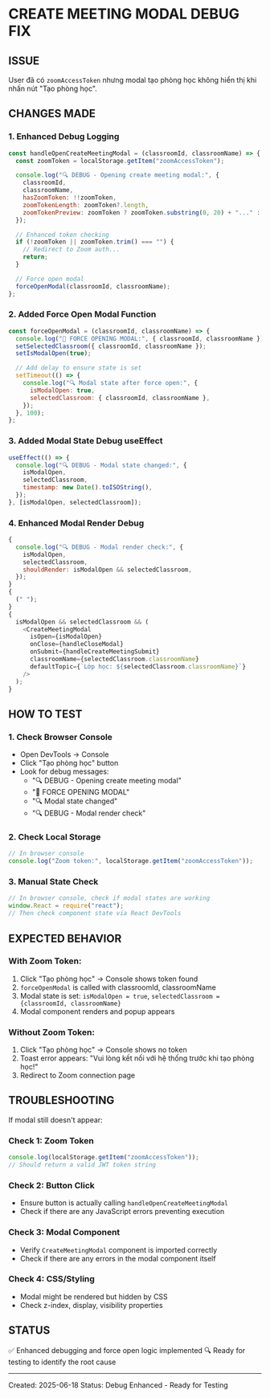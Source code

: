 # CREATE MEETING MODAL DEBUG FIX

## ISSUE

User đã có `zoomAccessToken` nhưng modal tạo phòng học không hiển thị khi nhấn nút "Tạo phòng học".

## CHANGES MADE

### 1. Enhanced Debug Logging

```javascript
const handleOpenCreateMeetingModal = (classroomId, classroomName) => {
  const zoomToken = localStorage.getItem("zoomAccessToken");

  console.log("🔍 DEBUG - Opening create meeting modal:", {
    classroomId,
    classroomName,
    hasZoomToken: !!zoomToken,
    zoomTokenLength: zoomToken?.length,
    zoomTokenPreview: zoomToken ? zoomToken.substring(0, 20) + "..." : "null",
  });

  // Enhanced token checking
  if (!zoomToken || zoomToken.trim() === "") {
    // Redirect to Zoom auth...
    return;
  }

  // Force open modal
  forceOpenModal(classroomId, classroomName);
};
```

### 2. Added Force Open Modal Function

```javascript
const forceOpenModal = (classroomId, classroomName) => {
  console.log("🚀 FORCE OPENING MODAL:", { classroomId, classroomName });
  setSelectedClassroom({ classroomId, classroomName });
  setIsModalOpen(true);

  // Add delay to ensure state is set
  setTimeout(() => {
    console.log("🔍 Modal state after force open:", {
      isModalOpen: true,
      selectedClassroom: { classroomId, classroomName },
    });
  }, 100);
};
```

### 3. Added Modal State Debug useEffect

```javascript
useEffect(() => {
  console.log("🔍 DEBUG - Modal state changed:", {
    isModalOpen,
    selectedClassroom,
    timestamp: new Date().toISOString(),
  });
}, [isModalOpen, selectedClassroom]);
```

### 4. Enhanced Modal Render Debug

```javascript
{
  console.log("🔍 DEBUG - Modal render check:", {
    isModalOpen,
    selectedClassroom,
    shouldRender: isModalOpen && selectedClassroom,
  });
}
{
  (" ");
}
{
  isModalOpen && selectedClassroom && (
    <CreateMeetingModal
      isOpen={isModalOpen}
      onClose={handleCloseModal}
      onSubmit={handleCreateMeetingSubmit}
      classroomName={selectedClassroom.classroomName}
      defaultTopic={`Lớp học: ${selectedClassroom.classroomName}`}
    />
  );
}
```

## HOW TO TEST

### 1. Check Browser Console

- Open DevTools → Console
- Click "Tạo phòng học" button
- Look for debug messages:
  - "🔍 DEBUG - Opening create meeting modal"
  - "🚀 FORCE OPENING MODAL"
  - "🔍 Modal state changed"
  - "🔍 DEBUG - Modal render check"

### 2. Check Local Storage

```javascript
// In browser console
console.log("Zoom token:", localStorage.getItem("zoomAccessToken"));
```

### 3. Manual State Check

```javascript
// In browser console, check if modal states are working
window.React = require("react");
// Then check component state via React DevTools
```

## EXPECTED BEHAVIOR

### With Zoom Token:

1. Click "Tạo phòng học" → Console shows token found
2. `forceOpenModal` is called with classroomId, classroomName
3. Modal state is set: `isModalOpen = true`, `selectedClassroom = {classroomId, classroomName}`
4. Modal component renders and popup appears

### Without Zoom Token:

1. Click "Tạo phòng học" → Console shows no token
2. Toast error appears: "Vui lòng kết nối với hệ thống trước khi tạo phòng học!"
3. Redirect to Zoom connection page

## TROUBLESHOOTING

If modal still doesn't appear:

### Check 1: Zoom Token

```javascript
console.log(localStorage.getItem("zoomAccessToken"));
// Should return a valid JWT token string
```

### Check 2: Button Click

- Ensure button is actually calling `handleOpenCreateMeetingModal`
- Check if there are any JavaScript errors preventing execution

### Check 3: Modal Component

- Verify `CreateMeetingModal` component is imported correctly
- Check if there are any errors in the modal component itself

### Check 4: CSS/Styling

- Modal might be rendered but hidden by CSS
- Check z-index, display, visibility properties

## STATUS

✅ Enhanced debugging and force open logic implemented
🔍 Ready for testing to identify the root cause

---

Created: 2025-06-18
Status: Debug Enhanced - Ready for Testing
